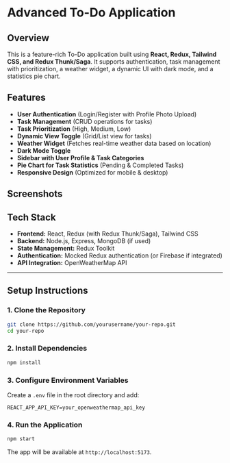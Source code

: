 # Advanced To-Do Application

## Overview
This is a feature-rich To-Do application built using **React, Redux, Tailwind CSS, and Redux Thunk/Saga**. It supports authentication, task management with prioritization, a weather widget, a dynamic UI with dark mode, and a statistics pie chart.

## Features
- **User Authentication** (Login/Register with Profile Photo Upload)
- **Task Management** (CRUD operations for tasks)
- **Task Prioritization** (High, Medium, Low)
- **Dynamic View Toggle** (Grid/List view for tasks)
- **Weather Widget** (Fetches real-time weather data based on location)
- **Dark Mode Toggle**
- **Sidebar with User Profile & Task Categories**
- **Pie Chart for Task Statistics** (Pending & Completed Tasks)
- **Responsive Design** (Optimized for mobile & desktop)

## Screenshots


## Tech Stack
- **Frontend:** React, Redux (with Redux Thunk/Saga), Tailwind CSS
- **Backend:** Node.js, Express, MongoDB (if used)
- **State Management:** Redux Toolkit
- **Authentication:** Mocked Redux authentication (or Firebase if integrated)
- **API Integration:** OpenWeatherMap API

---
## Setup Instructions

### 1. Clone the Repository
```sh
git clone https://github.com/yourusername/your-repo.git
cd your-repo
```

### 2. Install Dependencies
```sh
npm install
```

### 3. Configure Environment Variables
Create a `.env` file in the root directory and add:
```env
REACT_APP_API_KEY=your_openweathermap_api_key
```

### 4. Run the Application
```sh
npm start
```
The app will be available at `http://localhost:5173`.

